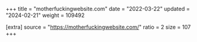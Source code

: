 +++
title = "motherfuckingwebsite.com"
date = "2022-03-22"
updated = "2024-02-21"
weight = 109492

[extra]
source = "https://motherfuckingwebsite.com/"
ratio = 2
size = 107
+++
